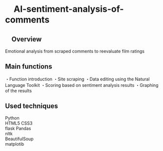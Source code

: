 # 　AI-sentiment-analysis-of-comments

## 　Overview
Emotional analysis from scraped comments to reevaluate film ratings

## Main functions
・Function introduction
・Site scraping
・Data editing using the Natural Language Toolkit
・Scoring based on sentiment analysis results
・Graphing of the results

## Used techniques
Python                   
HTML5
CSS3                    
flask
Pandas                  
nltk               
BeautifulSoup        
matplotib
